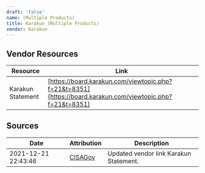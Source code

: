 ```yaml
---
draft: 'false'
name: (Multiple Products)
title: Karakun (Multiple Products)
vendor: Karakun
---
```


## Vendor Resources
| Resource | Link |
| --- | --- |
| Karakun Statement | [https://board.karakun.com/viewtopic.php?f=21&t=8351](https://board.karakun.com/viewtopic.php?f=21&t=8351) |



## Sources
| Date | Attribution | Description |
| --- | --- | --- |
| 2021-12-21 22:43:46 | [CISAGov](https://raw.githubusercontent.com/cisagov/log4j-affected-db/develop/README.md) | Updated vendor link Karakun Statement.  |
